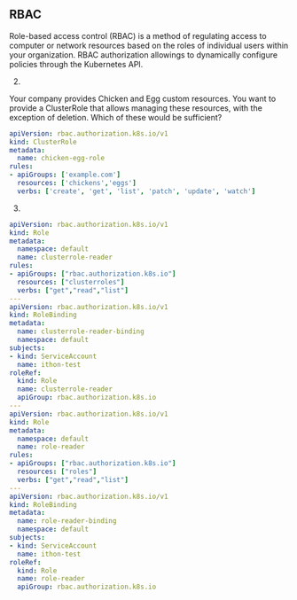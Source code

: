 ## RBAC

Role-based access control (RBAC) is a method of regulating access to computer or network resources based on the roles of individual users within your organization. RBAC authorization allowings to dynamically configure policies through the Kubernetes API.

2.

Your company provides Chicken and Egg custom resources. You want to provide a ClusterRole that allows managing these resources, with the exception of deletion. Which of these would be sufficient?

```yaml
apiVersion: rbac.authorization.k8s.io/v1
kind: ClusterRole
metadata:
  name: chicken-egg-role
rules:
- apiGroups: ['example.com']
  resources: ['chickens','eggs']
  verbs: ['create', 'get', 'list', 'patch', 'update', 'watch']
```

3.

```yaml
apiVersion: rbac.authorization.k8s.io/v1
kind: Role
metadata:
  namespace: default
  name: clusterrole-reader
rules:
- apiGroups: ["rbac.authorization.k8s.io"]
  resources: ["clusterroles"]
  verbs: ["get","read","list"]
---
apiVersion: rbac.authorization.k8s.io/v1
kind: RoleBinding
metadata:
  name: clusterrole-reader-binding
  namespace: default
subjects:
- kind: ServiceAccount
  name: ithon-test
roleRef:
  kind: Role 
  name: clusterrole-reader 
  apiGroup: rbac.authorization.k8s.io
---
apiVersion: rbac.authorization.k8s.io/v1
kind: Role
metadata:
  namespace: default
  name: role-reader
rules:
- apiGroups: ["rbac.authorization.k8s.io"]
  resources: ["roles"]
  verbs: ["get","read","list"]
---
apiVersion: rbac.authorization.k8s.io/v1
kind: RoleBinding
metadata:
  name: role-reader-binding
  namespace: default
subjects:
- kind: ServiceAccount
  name: ithon-test
roleRef:
  kind: Role 
  name: role-reader 
  apiGroup: rbac.authorization.k8s.io
```